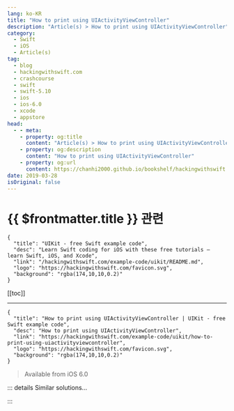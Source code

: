 ```yaml
---
lang: ko-KR
title: "How to print using UIActivityViewController"
description: "Article(s) > How to print using UIActivityViewController"
category:
  - Swift
  - iOS
  - Article(s)
tag: 
  - blog
  - hackingwithswift.com
  - crashcourse
  - swift
  - swift-5.10
  - ios
  - ios-6.0
  - xcode
  - appstore
head:
  - - meta:
    - property: og:title
      content: "Article(s) > How to print using UIActivityViewController"
    - property: og:description
      content: "How to print using UIActivityViewController"
    - property: og:url
      content: https://chanhi2000.github.io/bookshelf/hackingwithswift.com/example-code/uikit/how-to-print-using-uiactivityviewcontroller.html
date: 2019-03-28
isOriginal: false
---
```


# {{ $frontmatter.title }} 관련

```component VPCard
{
  "title": "UIKit - free Swift example code",
  "desc": "Learn Swift coding for iOS with these free tutorials – learn Swift, iOS, and Xcode",
  "link": "/hackingwithswift.com/example-code/uikit/README.md",
  "logo": "https://hackingwithswift.com/favicon.svg",
  "background": "rgba(174,10,10,0.2)"
}
```

[[toc]]

---

```component VPCard
{
  "title": "How to print using UIActivityViewController | UIKit - free Swift example code",
  "desc": "How to print using UIActivityViewController",
  "link": "https://hackingwithswift.com/example-code/uikit/how-to-print-using-uiactivityviewcontroller",
  "logo": "https://hackingwithswift.com/favicon.svg",
  "background": "rgba(174,10,10,0.2)"
}
```

> Available from iOS 6.0

<!-- TODO: 작성 -->

<!--
Printing in iOS used to be done using `UIPrintInteractionController`, and, while that still works, it has a much better replacement in the form of `UIActivityViewController`. This new class is responsible for taking a wide variety of actions of which printing is just one, but users can also tweet, post to Facebook, send by email, and any other action that has been registered by another app.

If you have a `UIImage` you want to print, you can just pass it in. If you want to print text, you can wrap it inside an `NSAttributedString` with some formatting, then place that inside a `UISimpleTextPrintFormatter` object, then print *that* – iOS automatically takes care of pagination, margins and more.

Below are two example functions that print an image and some text to help get you started:

```swift
func share(image: UIImage) {
    let vc = UIActivityViewController(activityItems: [image], applicationActivities: [])
    present(vc, animated: true)
}

func share(text: String) {
    let attrs = [NSAttributedString.Key.font: UIFont.systemFont(ofSize: 72), NSAttributedString.Key.foregroundColor: UIColor.red]
    let str = NSAttributedString(string: text, attributes: attrs)
    let print = UISimpleTextPrintFormatter(attributedText: str)

    let vc = UIActivityViewController(activityItems: [print], applicationActivities: nil)
    present(vc, animated: true)
}
```

-->

::: details Similar solutions…

<!--
/example-code/language/how-to-print-debug-text-in-swift">How to print debug text in Swift 
/example-code/uikit/how-to-share-content-with-uiactivityviewcontroller">How to share content with UIActivityViewController 
/quick-start/concurrency/how-to-use-mainactor-to-run-code-on-the-main-queue">How to use @MainActor to run code on the main queue 
/quick-start/swiftui/how-to-create-multi-column-lists-using-table">How to create multi-column lists using Table 
/quick-start/swiftui/swiftui-tips-and-tricks">SwiftUI tips and tricks</a>
-->

:::

